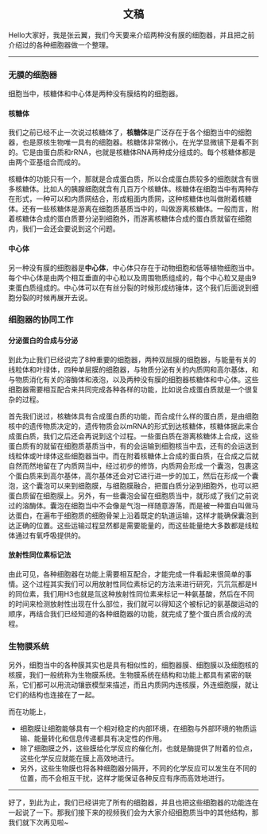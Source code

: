 <h2 align = "center">文稿</h2>

Hello大家好，我是张云翼，我们今天要来介绍两种没有膜的细胞器，并且把之前介绍过的各种细胞器做一个整理。

----

### 无膜的细胞器

细胞当中，核糖体和中心体是两种没有膜结构的细胞器。

#### 核糖体

我们之前已经不止一次说过核糖体了，**核糖体**是广泛存在于各个细胞当中的细胞器，也是原核生物唯一具有的细胞器。核糖体非常微小，在光学显微镜下是看不到的。它是由蛋白质和rRNA，也就是核糖体RNA两种成分组成的。每个核糖体都是由两个亚基组合而成的。

核糖体的功能只有一个，那就是合成蛋白质，所以合成蛋白质较多的细胞就含有很多核糖体。比如人的胰腺细胞就含有几百万个核糖体。核糖体在细胞当中有两种存在形式，一种可以和内质网结合，形成粗面内质网，这种核糖体也叫做附着核糖体。还有一些核糖体是游离在细胞质基质当中的，叫做游离核糖体。一般而言，附着核糖体合成的蛋白质要分泌到细胞外，而游离核糖体合成的蛋白质就留在细胞内，我们一会还会要说到这个问题。

#### 中心体

另一种没有膜的细胞器是**中心体**，中心体只存在于动物细胞和低等植物细胞当中。每个中心体是由两个相互垂直的中心粒以及周围物质组成的，每个中心粒又是由9束蛋白质组成的。中心体可以在有丝分裂的时候形成纺锤体，这个我们后面说到细胞分裂的时候再展开去说。

### 细胞器的协同工作

#### 分泌蛋白的合成与分泌

到此为止我们已经说完了8种重要的细胞器，两种双层膜的细胞器，与能量有关的线粒体和叶绿体，四种单层膜的细胞器，与物质分泌有关的内质网和高尔基体，和与物质消化有关的溶酶体和液泡，以及两种没有膜的细胞器核糖体和中心体。这些细胞器需要相互配合来共同完成各种各样的功能，比如说合成蛋白质就是一个很复杂的过程。

首先我们说过，核糖体具有合成蛋白质的功能，而合成什么样的蛋白质，是由细胞核中的遗传物质决定的，遗传物质会以mRNA的形式到达核糖体，核糖体据此来合成蛋白质，我们之后还会再说到这个过程。一些蛋白质在游离核糖体上合成，这些蛋白质有的就留在细胞质基质当中，有的会运输到细胞核当中去，还有的会运送到线粒体或叶绿体这些细胞器当中。而在附着核糖体上合成的蛋白质，在合成之后就自然而然地留在了内质网当中，经过初步的修饰，内质网会形成一个囊泡，包裹这个蛋白质来到高尔基体，高尔基体还会对它进行进一步的加工，然后在形成一个囊泡，这个囊泡可以来到细胞膜，与细胞膜融合，把蛋白质分泌到细胞外，也可以把蛋白质留在细胞膜上。另外，有一些囊泡会留在细胞质当中，就形成了我们之前说过的溶酶体。囊泡在细胞当中不会像是气泡一样随意游荡，而是被一种蛋白叫做马达蛋白，在遍布于细胞质的细胞骨架上沿着既定的轨道运输，这样才能确保囊泡到达正确的位置。这些运输过程显然都是需要能量的，而这些能量绝大多数都是线粒体通过有氧呼吸提供的。

#### 放射性同位素标记法

由此可见，各种细胞器在功能上需要相互配合，才能完成一件看起来很简单的事情。这个过程其实我们可以用放射性同位素标记的方法来进行研究，氕氘氚都是H的同位素，我们用H3也就是氚这种放射性同位素来标记一种氨基酸，然后在不同的时间来检测放射性出现在什么部位，我们就可以得知这个被标记的氨基酸运动的顺序，再结合我们已经知道的各种细胞器的功能，就完成了整个蛋白质合成的流程。

### 生物膜系统

另外，细胞当中的各种膜其实也是具有相似性的，细胞器膜、细胞膜以及细胞核的核膜，我们一般统称为生物膜系统。生物膜系统在结构和功能上都具有紧密的联系，它们都可以用流动镶嵌模型来描述，而且内质网内连核膜，外连细胞膜，就让它们的结构也连接在了一起。

而在功能上，

* 细胞膜让细胞能够具有一个相对稳定的内部环境，在细胞与外部环境的物质运输、能量转化和信息传递都具有决定性的作用。
* 除了细胞膜之外，这些膜给化学反应的催化剂，也就是酶提供了附着的位点，这些化学反应就能在膜上高效地进行。
* 另外，这些生物膜也将各种细胞器分隔开，不同的化学反应可以发生在不同的位置，而不会相互干扰，这样才能保证各种反应有序而高效地进行。

----

好了，到此为止，我们已经讲完了所有的细胞器，并且也把这些细胞器的功能连在一起说了一下。那我们接下来的视频我们会为大家介绍细胞质当中的其他结构，那我们就下次再见啦~